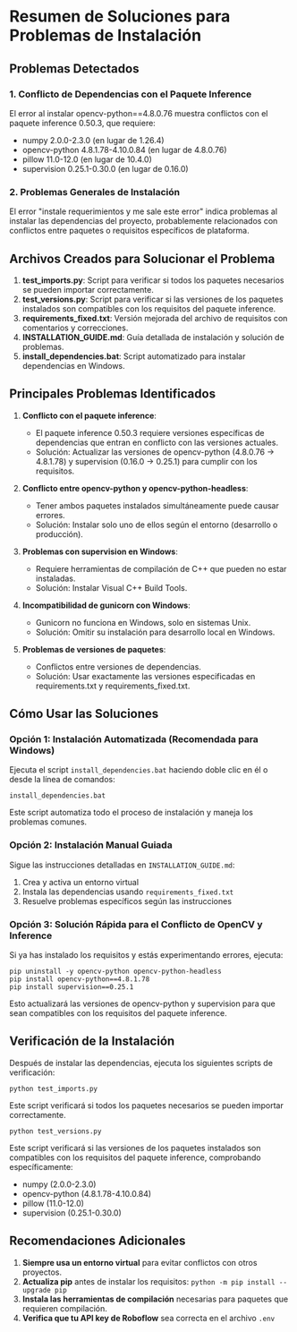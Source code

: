 # Resumen de Soluciones para Problemas de Instalación

## Problemas Detectados

### 1. Conflicto de Dependencias con el Paquete Inference

El error al instalar opencv-python==4.8.0.76 muestra conflictos con el paquete inference 0.50.3, que requiere:
- numpy 2.0.0-2.3.0 (en lugar de 1.26.4)
- opencv-python 4.8.1.78-4.10.0.84 (en lugar de 4.8.0.76)
- pillow 11.0-12.0 (en lugar de 10.4.0)
- supervision 0.25.1-0.30.0 (en lugar de 0.16.0)

### 2. Problemas Generales de Instalación

El error "instale requerimientos y me sale este error" indica problemas al instalar las dependencias del proyecto, probablemente relacionados con conflictos entre paquetes o requisitos específicos de plataforma.

## Archivos Creados para Solucionar el Problema

1. **test_imports.py**: Script para verificar si todos los paquetes necesarios se pueden importar correctamente.
2. **test_versions.py**: Script para verificar si las versiones de los paquetes instalados son compatibles con los requisitos del paquete inference.
3. **requirements_fixed.txt**: Versión mejorada del archivo de requisitos con comentarios y correcciones.
4. **INSTALLATION_GUIDE.md**: Guía detallada de instalación y solución de problemas.
5. **install_dependencies.bat**: Script automatizado para instalar dependencias en Windows.

## Principales Problemas Identificados

1. **Conflicto con el paquete inference**:
   - El paquete inference 0.50.3 requiere versiones específicas de dependencias que entran en conflicto con las versiones actuales.
   - Solución: Actualizar las versiones de opencv-python (4.8.0.76 → 4.8.1.78) y supervision (0.16.0 → 0.25.1) para cumplir con los requisitos.

2. **Conflicto entre opencv-python y opencv-python-headless**:
   - Tener ambos paquetes instalados simultáneamente puede causar errores.
   - Solución: Instalar solo uno de ellos según el entorno (desarrollo o producción).

3. **Problemas con supervision en Windows**:
   - Requiere herramientas de compilación de C++ que pueden no estar instaladas.
   - Solución: Instalar Visual C++ Build Tools.

4. **Incompatibilidad de gunicorn con Windows**:
   - Gunicorn no funciona en Windows, solo en sistemas Unix.
   - Solución: Omitir su instalación para desarrollo local en Windows.

5. **Problemas de versiones de paquetes**:
   - Conflictos entre versiones de dependencias.
   - Solución: Usar exactamente las versiones especificadas en requirements.txt y requirements_fixed.txt.

## Cómo Usar las Soluciones

### Opción 1: Instalación Automatizada (Recomendada para Windows)

Ejecuta el script `install_dependencies.bat` haciendo doble clic en él o desde la línea de comandos:

```
install_dependencies.bat
```

Este script automatiza todo el proceso de instalación y maneja los problemas comunes.

### Opción 2: Instalación Manual Guiada

Sigue las instrucciones detalladas en `INSTALLATION_GUIDE.md`:

1. Crea y activa un entorno virtual
2. Instala las dependencias usando `requirements_fixed.txt`
3. Resuelve problemas específicos según las instrucciones

### Opción 3: Solución Rápida para el Conflicto de OpenCV y Inference

Si ya has instalado los requisitos y estás experimentando errores, ejecuta:

```
pip uninstall -y opencv-python opencv-python-headless
pip install opencv-python==4.8.1.78
pip install supervision==0.25.1
```

Esto actualizará las versiones de opencv-python y supervision para que sean compatibles con los requisitos del paquete inference.

## Verificación de la Instalación

Después de instalar las dependencias, ejecuta los siguientes scripts de verificación:

```
python test_imports.py
```

Este script verificará si todos los paquetes necesarios se pueden importar correctamente.

```
python test_versions.py
```

Este script verificará si las versiones de los paquetes instalados son compatibles con los requisitos del paquete inference, comprobando específicamente:
- numpy (2.0.0-2.3.0)
- opencv-python (4.8.1.78-4.10.0.84)
- pillow (11.0-12.0)
- supervision (0.25.1-0.30.0)

## Recomendaciones Adicionales

1. **Siempre usa un entorno virtual** para evitar conflictos con otros proyectos.
2. **Actualiza pip** antes de instalar los requisitos: `python -m pip install --upgrade pip`
3. **Instala las herramientas de compilación** necesarias para paquetes que requieren compilación.
4. **Verifica que tu API key de Roboflow** sea correcta en el archivo `.env`
